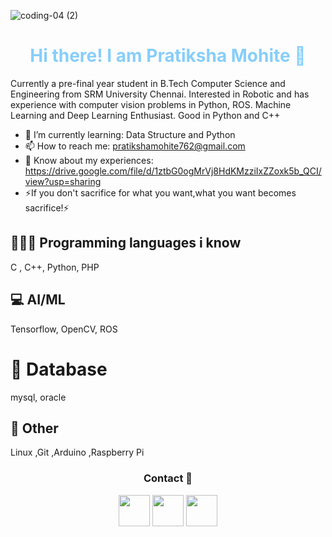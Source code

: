 
<!--
**mohitepratiksha/mohitepratiksha** is a ✨ _special_ ✨ repository because its `README.md` (this file) appears on your GitHub profile.

Here are some ideas to get you started:

- 🔭 I’m currently working on ...
- 🌱 I’m currently learning ...
- 👯 I’m looking to collaborate on ...
- 🤔 I’m looking for help with ...
- 💬 Ask me about ...
- 📫 How to reach me: ...
- 😄 Pronouns: ...
- ⚡ Fun fact: ...
-->

![coding-04 (2)](https://user-images.githubusercontent.com/78703624/123518241-a549aa80-d6c2-11eb-9394-b39eef2d58ec.jpg)

<h1 align="center" style="color:lightskyblue"> Hi there! I am Pratiksha Mohite 👋 </h1>

Currently a pre-final year student in B.Tech Computer Science and Engineering from SRM University Chennai. Interested in Robotic and has experience with computer vision problems in Python, ROS. Machine Learning and Deep Learning Enthusiast. Good in Python and C++

- 🌱 I’m currently learning: Data Structure and Python
- 📫 How to reach me: pratikshamohite762@gmail.com
- 📄 Know about my experiences: https://drive.google.com/file/d/1ztbG0ogMrVj8HdKMzziIxZZoxk5b_QCI/view?usp=sharing
- ⚡If you don't sacrifice for what you want,what you want becomes sacrifice!⚡

## 👨🏽‍💻 Programming languages i know 

C , C++, Python, PHP

## 💻 AI/ML

Tensorflow, OpenCV, ROS

# 💎 Database 

mysql, oracle

## 🚀 Other

Linux ,Git ,Arduino ,Raspberry Pi

<h3 align="center">Contact 👀</h3>
<p align="center">
  <a href="https://www.linkedin.com/in/pratiksha-mohite/"><img width="50px" src="https://img.icons8.com/color/2x/linkedin.png"></a>
  <a href="https://www.instagram.com/pratiksha3219/"><img width="50px" src="https://img.icons8.com/fluent/2x/instagram-new.png"></a>
  <a href="https://www.hackerrank.com/pratikshamohite1?hr_r=1"><img width="50px" src="https://cdn.worldvectorlogo.com/logos/hackerrank.svg"></a>
</p>
